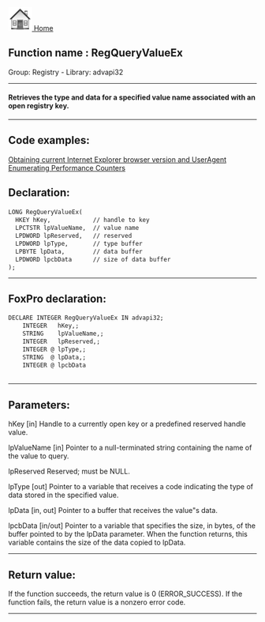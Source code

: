 [<img src="../../images/home.png"> Home ](https://github.com/VFPX/Win32API)  

## Function name : RegQueryValueEx
Group: Registry - Library: advapi32    
***  


#### Retrieves the type and data for a specified value name associated with an open registry key.
***  


## Code examples:
[Obtaining current Internet Explorer browser version and UserAgent](../../samples/sample_142.md)  
[Enumerating Performance Counters](../../samples/sample_565.md)  

## Declaration:
```foxpro  
LONG RegQueryValueEx(
  HKEY hKey,            // handle to key
  LPCTSTR lpValueName,  // value name
  LPDWORD lpReserved,   // reserved
  LPDWORD lpType,       // type buffer
  LPBYTE lpData,        // data buffer
  LPDWORD lpcbData      // size of data buffer
);  
```  
***  


## FoxPro declaration:
```foxpro  
DECLARE INTEGER RegQueryValueEx IN advapi32;
	INTEGER   hKey,;
	STRING    lpValueName,;
	INTEGER   lpReserved,;
	INTEGER @ lpType,;
	STRING  @ lpData,;
	INTEGER @ lpcbData
  
```  
***  


## Parameters:
hKey 
[in] Handle to a currently open key or a predefined reserved handle value.

lpValueName 
[in] Pointer to a null-terminated string containing the name of the value to query.

lpReserved 
Reserved; must be NULL. 

lpType 
[out] Pointer to a variable that receives a code indicating the type of data stored in the specified value.

lpData 
[in, out] Pointer to a buffer that receives the value"s data.

lpcbData 
[in/out] Pointer to a variable that specifies the size, in bytes, of the buffer pointed to by the lpData parameter. When the function returns, this variable contains the size of the data copied to lpData.
  
***  


## Return value:
If the function succeeds, the return value is 0 (ERROR_SUCCESS). If the function fails, the return value is a nonzero error code.
  
***  

